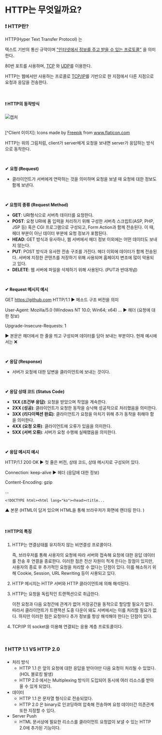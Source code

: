 # HTTP는 무엇일까요?

### ❗ HTTP란?

HTTP(Hyper Text Transfer Protocol) 는 

텍스트 기반의 통신 규약이며 <u>"인터넷에서 정보를 주고 받을 수 있는 프로토콜"</u> 을 의미한다. 


80번 포트를 사용하며, [TCP](https://github.com/hjyeon-n/BE_TIL/blob/master/%EC%9D%B8%ED%84%B0%EB%84%B7/%EC%9D%B8%ED%84%B0%EB%84%B7%EC%9D%80%20%EC%96%B4%EB%96%BB%EA%B2%8C%20%EC%9E%91%EB%8F%99%EB%90%A0%EA%B9%8C%EC%9A%94.md) 와 [UDP](https://github.com/hjyeon-n/BE_TIL/blob/master/%EC%9D%B8%ED%84%B0%EB%84%B7/%EC%9D%B8%ED%84%B0%EB%84%B7%EC%9D%80%20%EC%96%B4%EB%96%BB%EA%B2%8C%20%EC%9E%91%EB%8F%99%EB%90%A0%EA%B9%8C%EC%9A%94.md)를 이용한다. 


HTTP는 웹에서만 사용하는 프로콜로 [TCP/IP](TCP/IP)를 기반으로 한 지점에서 다른 지점으로 요청과 응답을 전송한다.

<br/>

#### ❗ HTTP의 동작방식

![캡처](https://user-images.githubusercontent.com/64277114/89104649-cde70700-d455-11ea-90c3-8465e3408601.JPG)

<br/>
[^Client 이미지]: Icons made by <a href="http://www.freepik.com/" title="Freepik">Freepik</a> from <a href="https://www.flaticon.com/" title="Flaticon"> www.flaticon.com</a>

HTTP는 위의 그림처럼, client가 server에게 요청을 보내면 server가 응답하는 방식으로 동작한다.

<br/>

**✔** **요청 (Request)**

- 클라이언트가 서버에게 연락하는 것을 의미하며 요청을 보낼 때 요청에 대한 정보도 함께 보낸다.

  <br/>

**✔ 요청의 종류 (Request Method)**

- **GET**: URI형식으로 서버측 데이터를 요청한다.
- **POST**: 요청 URI에 폼 입력을 처리하기 위해 구성한 서버측 스크립트(ASP, PHP, JSP 등) 혹은 CGI 프로그램으로 구성되고, Form Action과 함께 전송된다. 이 때, 헤더 부분이 아닌 데이터 부분에 요청 정보가 포함된다.
- **HEAD**: GET 방식과 유사하나, 웹 서버에서 헤더 정보 이외에는 어떤 데이터도 보내지 않는다.
- **PUT**: POST 방식과 유사한 전송 구조를 가진다. 헤더 이외에 데이터가 함께 전송된다. 서버에 지정한 콘텐츠를 저장하기 위해 사용되며 홈페이지 변조에 많이 악용되고 있다.
- **DELETE**: 웹 서버에 파일을 삭제하기 위해 사용된다. (PUT과 반대개념)

<br/>

**✔ Request 메시지 예시**

GET https://github.com HTTP/1.1   ▶  메소드 구조 버전을 의미

User-Agent: Mozilla/5.0 (Windows NT 10.0; Win64; x64) ...	▶  헤더 (요청에 대한 정보)

Upgrade-Insecure-Requests: 1   

▶ 본문은 헤더에서 한 줄을 띄고 구성되며 데이터를 담아 보내는 부분이다. 현재 예시에서는 ❌

<br/>

**✔ 응답 (Response)**

- 서버가 요청에 대한 답변을 클라이언트에 보내는 것이다.

<br/>

**✔ 응답 상태 코드 (Status Code)**

- **1XX (조건부 응답)**: 요청을 받았으며 작업을 계속한다.
- **2XX (성공)**: 클라이언트가 요청한 동작을 승낙해 성공적으로 처리했음을 의미한다.
- **3XX (리다이렉션 완료)**: 클라이언트가 요청을 마치기 위해 추가 동착을 취해야 함을 의미한다.
- **4XX (요청 오류)**: 클라이언트에 오류가 있음을 의미한다.
- **5XX (서버 오류)**: 서버가 요청 수행헤 실패했음을 의미한다.

<br/>

**✔ 응답 메시지 예시**

HTTP/1.1 200 OK   ▶  첫 줄은 버전, 상태 코드, 상태 메시지로 구성되어 있다.

Connection: keep-alive  ▶ 헤더 (응답에 대한 정보)

Content-Encoding: gzip

...

```null
<!DOCTYPE html><html lang="ko"><head><title...
```

▲ 본문 (HTML이 담겨 있으며 HTML을 통해 브라우저가 화면에 랜더링 한다. )

<br/>

#### ❗ HTTP의 특징

1. HTTP는 연결상태를 유지하지 않는 비연결성 프로콜이다.

   즉, 브라우저를 통해 사용자의 요청에 따라 서버와 접속해 요청에 대한 응답 데이터를 전송 후 연결을 종료한다. 이러한 점은 전산 자원이 적게 든다는 장점이 있지만, 사용자의 종료 후 추가적인 요청을 처리할 수 없다는 단점이 있다. 이를 해소하기 위해 Cookie, Session, URL Rewriting 등이 사용되고 있다.

2. HTTP 메시지는 HTTP 서버와 HTTP 클라이언트에 의해 해석된다.

3. HTTP는 요청을 독립적인 트랜잭션으로 취급한다.

   이전 요청과 다음 요청간에 관계가 없어 저장공간을 동적으로 할당할 필요가 없다. 따라서 클라이언트가 트랜잭션 도중 다운이 돼도 서버에서는 이를 처리할 필요가 없다. 하지만 이러한 점은 요청마다 추가 정보를 항상 해석해야 한다는 단점이 있다.

4. TCP/IP 의 socket을 이용해 연결되는 응용 계층 프로토콜이다.

<br/>

### ❗ HTTP 1.1 VS HTTP 2.0

- 처리 방식
  * HTTP 1.1 은 앞의 요청에 대한 응답을 받아야만 다음 요청이 처리될 수 있었다. (HOL 블로킹 발생)
  * HTTP 2.0 에서는 Multiplexing 방식이 도입되어 동시에 여러 리소스를 받아올 수 있게 되었다.
- 데이터
  * HTTP 1.1 은 문자열 형식으로 전송되었다.
  * HTTP 2.0 은 binary로 인코딩하여 압축해 전송하며 요청 데이터간 의존관계 또한 지정할 수 있다.
- Server Push
  * HTML 문서상에 필요한 리소스를 클라이언트 요청없이 보낼 수 있는 HTTP 2.0에 추가된 기능이다.
